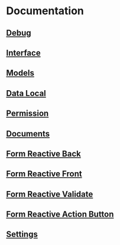 # Documentation

## [Debug](../../domain/src/domain/repository/debug.ts)

## [Interface](../../domain/src/shared/interface.ts)

## [Models](../../domain/src/domain/repository/data-model.ts)

## [Data Local](../../domain/src/domain/repository/data-local.ts)

## [Permission](../../domain/src/domain/repository/data-permission.ts)

## [Documents](../../domain/src/domain/repository/data.document.ts)

## [Form Reactive Back](../src/app/component/form/form.service.ts)

## [Form Reactive Front](../src/app/component/form/form-group/form-group.component.ts)

## [Form Reactive Validate](../src/app/component/modal/form-validate/form-validate.component.ts)

## [Form Reactive Action Button](../src/app/component/action/action.component.ts)

## [Settings](../src/app/component/settings/settings.component.ts)
